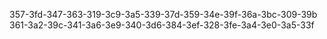 357-3fd-347-363-319-3c9-3a5-339-37d-359-34e-39f-36a-3bc-309-39b
361-3a2-39c-341-3a6-3e9-340-3d6-384-3ef-328-3fe-3a4-3e0-3a5-33f
